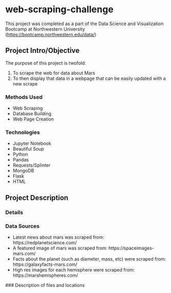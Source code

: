 # web-scraping-challenge

This project was completed as a part of the Data Science and Visualization Bootcamp at Northwestern University (https://bootcamp.northwestern.edu/data/)

## Project Intro/Objective
The purpose of this project is twofold:
<ol>
  <li> To scrape the web for data about Mars </li>
  <li> To then display that data in a webpage that can be easily updated with a new scrape </li>
 </ol>

### Methods Used
* Web Scraping
* Database Building
* Web Page Creation

### Technologies
* Jupyter Notebook
* Beautiful Soup
* Python
* Pandas
* Requests/Splinter
* MongoDB
* Flask
* HTML


## Project Description
### Details

### Data Sources
<ul>
<li>Latest news about mars was scraped from: https://redplanetscience.com/</li>
<li>A featured image of mars was scraped from: https://spaceimages-mars.com/</li>
<li>Facts about the planet (such as diameter, mass, etc) were scraped from:  https://galaxyfacts-mars.com/</li>
<li>High res images for each hemisphere were scraped from: https://marshemispheres.com/</li>
</ul>
### Description of files and locations



